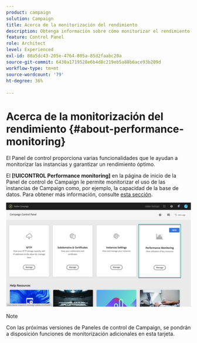 ```yaml
---
product: campaign
solution: Campaign
title: Acerca de la monitorización del rendimiento
description: Obtenga información sobre cómo monitorizar el rendimiento de las instancias en el Panel de control de Campaign
feature: Control Panel
role: Architect
level: Experienced
exl-id: 80a5dc43-205e-4764-805a-85d2faabc20a
source-git-commit: 6430a1719528e6b4d8c219eb5a88b6ace93b209d
workflow-type: tm+mt
source-wordcount: '79'
ht-degree: 36%

---
```


# Acerca de la monitorización del rendimiento {#about-performance-monitoring}

El Panel de control proporciona varias funcionalidades que le ayudan a monitorizar las instancias y garantizar un rendimiento óptimo.

El **[!UICONTROL Performance monitoring]** en la página de inicio de la Panel de control de Campaign le permite monitorizar el uso de las instancias de Campaign como, por ejemplo, la capacidad de la base de datos. Para obtener más información, consulte [esta sección](../../performance-monitoring/using/database-monitoring.md).

![](assets/performance_card.png)

>[!NOTE]
>
>Con las próximas versiones de Paneles de control de Campaign, se pondrán a disposición funciones de monitorización adicionales en esta tarjeta.

